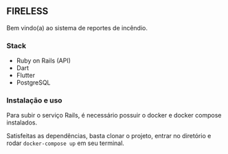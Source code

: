 ## FIRELESS

Bem vindo(a) ao sistema de reportes de incêndio.

### Stack
- Ruby on Rails (API)
- Dart
- Flutter
- PostgreSQL

### Instalação e uso
Para subir o serviço Rails, é necessário possuir o
docker e docker compose instalados.

Satisfeitas as dependências, basta clonar o projeto,
entrar no diretório e rodar `docker-compose up` em seu terminal.
